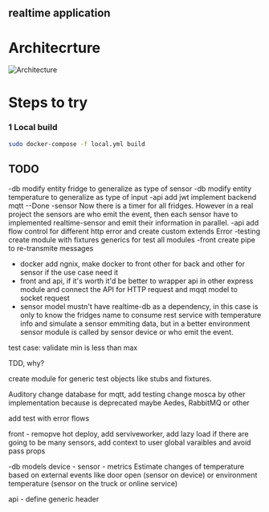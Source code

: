 ## realtime application

# Architecrture

![Architecture ](https://github.com/SPLAYER-HD/realtimeIOT/blob/master/assets/Realtime-Architecture)

# Steps to try 

### 1 Local build
```bash
sudo docker-compose -f local.yml build
```

## TODO
-db modify entity fridge to generalize as type of sensor
-db modify entity temperature to generalize as type of input
-api add jwt
implement backend mqtt --Done
-sensor Now there is a timer for all fridges. However in a real project the sensors are who emit the event, then each sensor have to implemented realtime-sensor and emit their information in parallel.
-api add flow control for different http error and create custom extends Error
-testing create module with fixtures generics for test all modules
-front create pipe to re-transmite messages
- docker add ngnix, make docker to front other for back and other for sensor if the use case need it
- front and api, if it's worth it'd be better to wrapper api in other express module and connect the API for HTTP request and mqqt model to socket request
- sensor model mustn't have realtime-db as a dependency, in this case is only to know the fridges name to consume rest service with temperature info and simulate a sensor emmiting data, but in a better environment sensor module is called by sensor device or who emit the event.

test case:
    validate min is less than max

TDD, why?

create module for generic test objects like stubs and fixtures.

Auditory
change database for mqtt, add testing
change mosca by other implementation because is deprecated maybe Aedes, RabbitMQ or other

add test with error flows

front - remopve hot deploy, add serviveworker, add lazy load if there are going to be many sensors, add context to user global varaibles and avoid pass props

-db models device - sensor - metrics
Estimate changes of temperature based on external events like door open (sensor on device) or environment temperature (sensor on the truck or online service)

api - define generic header